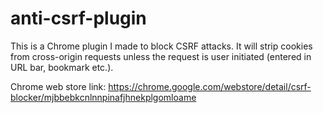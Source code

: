 # anti-csrf-plugin
This is a Chrome plugin I made to block CSRF attacks. It will strip cookies from cross-origin requests unless the request is user initiated (entered in URL bar, bookmark etc.).

Chrome web store link: https://chrome.google.com/webstore/detail/csrf-blocker/mjbbebkcnlnnpinafjhnekplgomloame
